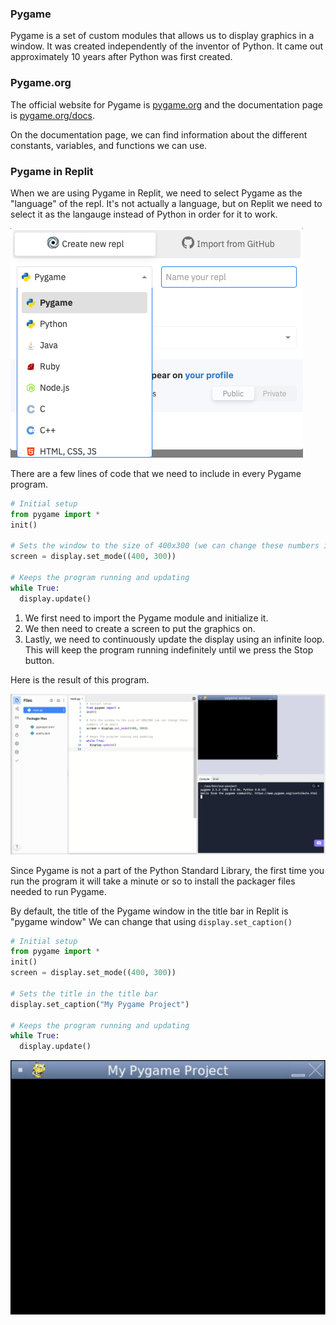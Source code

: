 ### Pygame

Pygame is a set of custom modules that allows us to display graphics in a window. It was created independently of the inventor of Python. It came out approximately 10 years after Python was first created.

### Pygame.org

The official website for Pygame is [pygame.org](http://www.pygame.org) and the documentation page is [pygame.org/docs](http://www.pygame.org/docs/).

On the documentation page, we can find information about the different constants, variables, and functions we can use.

### Pygame in Replit

When we are using Pygame in Replit, we need to select Pygame as the "language" of the repl. It's not actually a language, but on Replit we need to select it as the langauge instead of Python in order for it to work.

![](../Images/Pygame_Select.png)

There are a few lines of code that we need to include in every Pygame program.

```python
# Initial setup
from pygame import *
init()

# Sets the window to the size of 400x300 (we can change these numbers if we want)
screen = display.set_mode((400, 300))

# Keeps the program running and updating
while True:
  display.update()
```

1. We first need to import the Pygame module and initialize it. 
2. We then need to create a screen to put the graphics on.
3. Lastly, we need to continuously update the display using an infinite loop. This will keep the program running indefinitely until we press the Stop button.

Here is the result of this program.

![](../Images/Pygame_Basics.png)

Since Pygame is not a part of the Python Standard Library, the first time you run the program it will take a minute or so to install the packager files needed to run Pygame.

By default, the title of the Pygame window in the title bar in Replit is "pygame window" We can change that using `display.set_caption()`

```python
# Initial setup
from pygame import *
init()
screen = display.set_mode((400, 300))

# Sets the title in the title bar
display.set_caption("My Pygame Project") 

# Keeps the program running and updating
while True:
  display.update()
```

![](../Images/Pygame_Caption.png)
